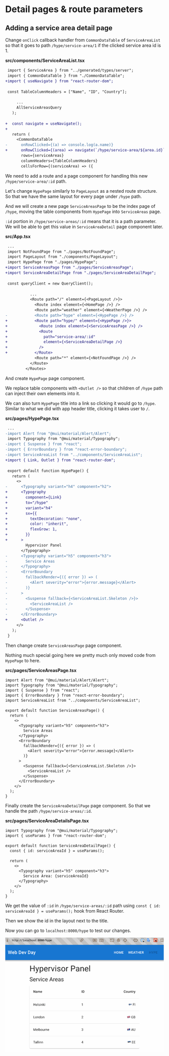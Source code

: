 # Detail pages & route parameters

## Adding a service area detail page

Change `onClick` callback handler from `CommonDataTable` of `ServiceAreaList` so that it goes to path `/hype/service-area/1` if the clicked service area id is 1.

**src/components/ServiceAreaList.tsx**

```diff
 import { ServiceArea } from "../generated/types/server";
 import { CommonDataTable } from "./CommonDataTable";
+import { useNavigate } from "react-router-dom";
 
 const TableColumnHeaders = ["Name", "ID", "Country"];
 
     ...
     AllServiceAreasQuery
   );
 
+  const navigate = useNavigate();
+
   return (
     <CommonDataTable
-      onRowClicked={(a) => console.log(a.name)}
+      onRowClicked={(area) => navigate(`/hype/service-area/${area.id}`)}
       rows={serviceAreas}
       columnHeaders={TableColumnHeaders}
       cellsForRow={(serviceArea) => ({
```

We need to add a route and a page component for handling this new `/hype/service-area/:id` path.

Let's change `HypePage` similarly to `PageLayout` as a nested route structure. So that we have the same layout for every page under `/hype` path.

And we will create a new page `ServiceAreasPage` to be the index page of `/hype`, moving the table components from `HypePage` into `ServiceAreas` page.

`:id` portion in `/hype/service-areas/:id` means that it is a path parameter. We will be able to get this value in `ServiceAreaDetail` page component later.

**src/App.tsx**

```diff
 ...
 import NotFoundPage from "./pages/NotFoundPage";
 import PageLayout from "./components/PageLayout";
 import HypePage from "./pages/HypePage";
+import ServiceAreasPage from "./pages/ServiceAreasPage";
+import ServiceAreaDetailPage from "./pages/ServiceAreaDetailPage";
 
 const queryClient = new QueryClient();
 
           ...
           <Route path="/" element={<PageLayout />}>
             <Route index element={<HomePage />} />
             <Route path="weather" element={<WeatherPage />} />
-            <Route path="hype" element={<HypePage />} />
+            <Route path="hype/" element={<HypePage />}>
+              <Route index element={<ServiceAreasPage />} />
+              <Route
+                path="service-area/:id"
+                element={<ServiceAreaDetailPage />}
+              />
+            </Route>
             <Route path="*" element={<NotFoundPage />} />
           </Route>
         </Routes>

```

And create `HypePage` page component.

We replace table components with `<Outlet />` so that children of `/hype` path can inject their own elements into it.

We can also turn `HypePage` title into a link so clicking it would go to `/hype`. Similar to what we did with app header title, clicking it takes user to `/`.

**src/pages/HypePage.tsx**

```diff
 ...
-import Alert from "@mui/material/Alert/Alert";
 import Typography from "@mui/material/Typography";
-import { Suspense } from "react";
-import { ErrorBoundary } from "react-error-boundary";
-import ServiceAreaList from "../components/ServiceAreaList";
+import { Link, Outlet } from "react-router-dom";
 
 export default function HypePage() {
   return (
     <>
-      <Typography variant="h4" component="h2">
+      <Typography
+        component={Link}
+        to="/hype"
+        variant="h4"
+        sx={{
+          textDecoration: "none",
+          color: "inherit",
+          flexGrow: 1,
+        }}
+      >
         Hypervisor Panel
       </Typography>
-      <Typography variant="h5" component="h3">
-        Service Areas
-      </Typography>
-      <ErrorBoundary
-        fallbackRender={({ error }) => (
-          <Alert severity="error">{error.message}</Alert>
-        )}
-      >
-        <Suspense fallback={<ServiceAreaList.Skeleton />}>
-          <ServiceAreaList />
-        </Suspense>
-      </ErrorBoundary>
+      <Outlet />
     </>
   );
 }
```

Then change create `ServiceAreasPage` page component.

Nothing much special going here we pretty much only moved code from `HypePage` to here.

**src/pages/ServiceAreasPage.tsx**

```tsx
import Alert from "@mui/material/Alert/Alert";
import Typography from "@mui/material/Typography";
import { Suspense } from "react";
import { ErrorBoundary } from "react-error-boundary";
import ServiceAreaList from "../components/ServiceAreaList";

export default function ServiceAreasPage() {
  return (
    <>
      <Typography variant="h5" component="h3">
        Service Areas
      </Typography>
      <ErrorBoundary
        fallbackRender={({ error }) => (
          <Alert severity="error">{error.message}</Alert>
        )}
      >
        <Suspense fallback={<ServiceAreaList.Skeleton />}>
          <ServiceAreaList />
        </Suspense>
      </ErrorBoundary>
    </>
  );
}
```

Finally create the `ServiceAreaDetailPage` page component. So that we handle the path `/hype/service-areas/:id`.

**src/pages/ServiceAreaDetailsPage.tsx**

```tsx
import Typography from "@mui/material/Typography";
import { useParams } from "react-router-dom";

export default function ServiceAreaDetailPage() {
  const { id: serviceAreaId } = useParams();

  return (
    <>
      <Typography variant="h5" component="h3">
        Service Area: {serviceAreaId}
      </Typography>
    </>
  );
}
```

We get the value of `:id` in `/hype/service-areas/:id` path using `const { id: serviceAreaId } = useParams();` hook from React Router.

Then we show the id in the layout next to the title.

Now you can go to `localhost:8000/hype` to test our changes.

![service area detail](assets/service-area-detail.gif)